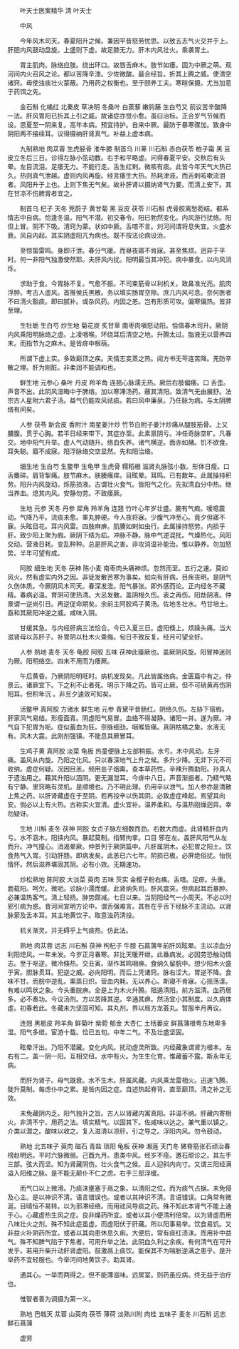 <!-- { "loadSidebar": true } -->


　　叶天士医案精华 清 叶天士

　　中风

　　今年风木司天。春夏阳升之候。兼因平昔怒劳忧思。以致五志气火交并于上。肝胆内风鼓动盘旋。上盛则下虚。故足膝无力。肝木内风壮火。乘袭胃土。

　　胃主肌肉。脉络应肢。绕出环口。故唇舌麻木。肢节如痿。固为中厥之萌。观河间内火召风之论。都以苦降辛泄。少佐微酸。最合经旨。折其上腾之威。使清空诸窍。毋使浊痰壮火蒙蔽。乃用药之权衡也。至于颐养工夫。寒暄保摄。尤当加意于药饵之先。

　　金石斛 化橘红 北秦皮 草决明 冬桑叶 白蒺藜 嫩钩藤 生白芍又 前议苦辛酸降一法。肝风胃阳已折其上引之威。故诸症亦觉小愈。虽曰治标。正合岁气节候而设。思夏至一阴来复。高年本病。预宜持护。自来中厥。最防于暴寒骤加。致身中阴阳两不接续耳。议得摄纳肝肾真气。补益上虚本病。

　　九制熟地 肉苁蓉 生虎胫骨 淮牛膝 制首乌 川萆 川石斛 赤白茯苓 柏子霜 黑 豆皮立冬后三日。诊得左脉小弦动数。右手和平略虚。问得春夏平安。交秋后有头晕。左目流泪。足痿无力。不能行走。舌生红剌。微咳有痰。此皆今年天气大热已久。热则真气泄越。虚则内风再旋。经言痿生大热。热耗津液。而舌剌咳嗽流泪者。风阳升于上也。上则下焦无气矣。故补肝肾以摄纳肾气为要。而清上安下。其在甘凉不伤脾胃者宜之。

　　制首乌 杞子 天冬 茺蔚子 黄甘菊 黑 豆皮 茯苓 川石斛 虎骨胶离愁菀结。都系情志中自病。恰逢冬温。阳气不潜。初交春令。阳已勃然变化。内风游行扰络。阳但上冒。阴不下吸。清窍为蒙。状如中厥。舌喑不言。刘河间谓将息失宜。火盛水衰。风自内起。其实阴虚阳亢为病也。既不按法论病设治。

　　至惊蛰雷鸣。身即汗泄。春分气暖。而昼夜寤不肯寐。甚至焦烦。迥异于平时。何一非阳气独激使然耶。夫肝风内扰。阳明最当其冲犯。病中暴食。以内风消烁。

　　求助于食。今胃脉不复。气愈不振。不司束筋骨以利机关。致鼻准光亮。肌肉浮肿。考古人虚风。首推侯氏黑散。务以填实肠胃空隙。庶几内风可息。奈何医者不曰清火豁痰。即曰腻补。或杂风药。内因之恙。岂有形质可攻。偏寒偏热。皆非至理。

　　生牡蛎 生白芍 炒生地 菊花炭 炙甘草 南枣肉嗔怒动阳。恰值春木司升。厥阴内风乘阳明脉络之虚。上凌咽喉。环绕耳后清空之地。升腾太过。脂液无以营养四末。而指节为之麻木。是皆痱中根萌。

　　所谓下虚上实。多致巅顶之疾。夫情志变蒸之热。阅方书无芩连苦降。羌防辛散之理。肝为刚脏。非柔润不能调和也。

　　鲜生地 元参心 桑叶 丹皮 羚羊角 连翘心脉濡无热。厥后右肢偏痿。口 舌歪。声音不出。此阴风湿晦中于脾络。加以寒滞汤药。蔽其清阳。致清气无由展舒。法宗古人星附六君子汤。益气仍能攻风祛痰。若曰风中廉泉。乃任脉为病。与太阴脾络有间矣。

　　人参 茯苓 新会皮 香附汁 南星姜汁炒 竹节白附子姜汁炒痛从腿肢筋骨。上又腰腹。贯于心胸。若平日经来带下。其症亦至。此素禀阴亏。冲任奇脉空旷。凡春交。地中阳气升举。虚人气动随升。络血失养。诸气横逆。面赤如赭。饥不欲食。耳失聪。寤不成寐。阳浮脉络交空显然。先和阳治络。

　　细生地 生白芍 生鳖甲 生龟甲 生虎骨 糯稻根 滋肾丸脉弦小数。形体日瘦。口舌麋碎。肩背掣痛。肢节麻木。肤腠瘙痒。目眩晕。耳鸣。已有数年。此属操持积劳。阳升内风旋动。烁筋损液。古谓壮火食气。皆阳气之化。先拟清血分中热。继当养血。熄其内风。安静勿劳。不致痿厥。

　　生地 元参 天冬 丹参 犀角 羚羊角 连翘 竹叶心年岁壮盛。腕有气瘕。嗳噫震动。气降乃平。流痰未愈。睾丸肿硬。今人夜将寐。少腹气冲至心。竟夕但寤不寐。头眩目花。耳内风雷。四肢麻痹。肌腠如剌如虫行。此属操持怒劳。内损乎肝。致少阳上聚为瘕。厥阴下结为疝。冲脉不静。脉中气逆混扰。气燥热化。风阳交动。营液日耗。变乱种种。总是肝风之害。非攻消温补能治。惟以静养。勿加怒势。半年可望有成。

　　阿胶 细生地 天冬 茯神 陈小麦 南枣肉头痛神烦。忽然而至。五行之速。莫如风火。然有虚实内外之因。非徒发散苦寒为事矣。如向有肝病。目疾丧明。是阴气久伤体质。今厥阴风木司天。春深发泄。阳气暴张。即外感而论。正内经冬不藏精。春病必温。育阴可使热清。大忌发散。盖阴根久伤。表之再伤。阳劫阴液。仲景谓一逆尚引日。再逆促命期矣。余前主阿胶鸡子黄汤。佐地冬壮水。芍甘培土。亟和其厥阳冲逆之威。咸味入阴。

　　甘缓其急。与内经肝病三法恰合。今已入夏三日。虚阳倏上。烦躁头痛。当大滋肾母以苏肝子。补胃阴以杜木火乘侮。旬日不致反复。经月可望全好。

　　人参 熟地 麦冬 天冬 龟胶 阿胶 五味 茯神此痿厥也。盖厥阴风旋。阳冒神迷则为厥。阳明络空。四末不用而为痿厥。

　　午后黄昏。乃厥阴阳明旺时。病机发现矣。凡此皆属络病。金匮篇中有之。仲景云。诸厥宜下。下之利不止者死。明示下降之药。皆可止厥。但不可硝黄再伤阴阳耳。但积年沉 。非旦夕速效可知矣。

　　活鳖甲 真阿胶 方诸水 鲜生地 元参 青黛平昔肠红。阴络久伤。左胁下宿瘕。肝家风气易结。形瘦面青。阴虚阳气易冒。血络不得凝静。诸阳一并。遂为厥。冲气自下犯胃为呃。症似蓄血为狂。奈脉细劲。咽喉皆痛。真阴枯槁之象。水液无有。风木大震。此刚剂强镇。不能息其厥冒耳。

　　生鸡子黄 真阿胶 淡菜 龟板 热童便脉上左部稍振。水亏。木中风动。左牙痛。盖风从内旋。乃阳之化风。只以春深地气上升之候。多升少降。无非下元不司收纳。虚症何疑。况因目恙。频用韭子烟熏。查本草药性。辛辣升腾助阳。孙真人于遗浊用之。藉其升阳以涵阴。更无漏泄耳。今痱中八日。声音渐振者。乃精气略有宁静。里窍略有灵机。是顺境也。乃不明此理。仍用辛以泄气。加人参亦是清散上焦之药。以肝肾藏虚在于至阴。若再投辛以伤其阴。必致虚症峰起。焉望其向安。倘必以上有火热。古称实火宜清。虚火宜补。温养柔和。与温热刚燥迥异。幸勿疑讶。

　　生地 川斛 麦冬 茯神 阿胶 女贞子脉左细数而劲。右数大而虚。此肾精肝血内亏。水不涵木。阳挟内风。暴起莫制。指臂拘挛。口目 邪在左。盖肝风阳气从左而升。冲气撞心。消渴晕厥。仲景列于厥阴篇中。凡肝属阴木。必犯胃之阳土。饮食热气入胃。引动肝肠。即病发矣。此恙已六七年。阴损已极。必屏绝俗扰。怡悦情怀。然后滋养堪固其阴。必有小效。无期速功。

　　炒松熟地 陈阿胶 大淡菜 萸肉 五味 芡实 金樱子粉右痪。舌喑。足痱。头重。面载阳。呵欠。微呃。诊脉小濡而缓。此肾纳失司。肝风震突。但病起耳后暴肿。必兼温热客气。清上轻扬。肿势颇减。七日以来。当阴阳经气一小周天。不必以时邪引病为惑。昔河间宣明方论中。谓舌强难言。其咎在乎舌下经脉不主流动。以肾脉萦及舌本耳。其主地黄饮子。取意浊药清投。

　　机关渐灵。并无碍乎上气痰热。仿此法。

　　熟地 肉苁蓉 远志 川石斛 茯神 枸杞子 牛膝 石菖蒲年前肝风眩晕。主以凉血分利阳熄风。一年未发。今岁正月春寒。非比天暖开绁。此番病发。必因劳恐触动情志。至于呕逆。微冷倏热。交丑寅。渐作耳鸣咽痹。食纳久留脘中。想少阳木火盛于寅。胆脉贯耳。犯逆之威。必向阳明。而后上凭诸窍。脉右涩大。胃逆不降。食味不甘。而脘中逆乱。熏蒸日炽。营血内耗。无以养心。斯寝不肯寐。心摇荡漾。有难以鸣状之象。今头重脘痹。全是上为木火升腾。阻遏清阳。前方滋清。血药居多。必不奏功。今议汤剂。方以苦降其逆。辛通其痹。然汤宜小其制度。以久病体虚。初春若此。冬藏未为坚固可知。其丸剂。界以局方龙荟丸。暂服半月再议。

　　连翘 黑栀皮 羚羊角 鲜菊叶 紫菀 郁金 大杏仁 土栝蒌皮 鲜菖蒲根粤东地卑多湿。阳气多绁。宦游十载。恰已五旬。中年二气。不及壮盛坚固。

　　眩晕汗出。乃阳不潜藏。变化内风。扰动虚灵所致。内经藏象谓肾为根本。左右有二。盖一阴一阳。互相交纽。水中有火。为生生化育。惟藏蓄不露。斯永年无病。

　　而肝为肾子。母气既衰。水不生木。肝属风藏。内风乘龙雷相火。迅速飞腾。陡升莫制。每虑仆中之累。是皆内因之症。自述热起脊背。直至巅顶。清之补之无效。

　　未免藏阴内乏。阳气独升之旨。古人以肾藏内寓真阳。非温不纳。肝藏内寄相火。非清不宁。用药之法。填实精气。以固其下。佐咸味以达之。兼气重以镇之。介类以潜之。酸味以收之。复入滋清以凉肝。引之导之。浮阳内风。勿令鼓动。

　　熟地 北五味子 萸肉 磁石 青盐 琐阳 龟板 茯神 湘莲 天门冬 猪脊筋张石顽治春榜赵明远。平时六脉微弱。己酉九月。患类中风。经岁不痊。邀石顽诊之。其左手三部。弦大而坚。知为肾藏阴伤。壮火食气之候。且人迎斜内向寸。又谓三阳经满溢入阳维之脉。是不能无颠仆不仁之虑。右手三部浮缓。

　　而气口以上微滑。乃痰沫壅塞于鬲之象。以清阳之位。而为痰气占据。未免侵及心主。是以神识不清。语言错误也。或者以其神识不清。言语错误。口角常有微涎。目晴恒不易转。以为邪滞经络。而用祛风导痰之药。殊不知此本肾气不能上通于心。心藏虚热生风之症。良非燥药所宜。或者以其小便清利倍常。以为肾虚而用八味壮火之剂。殊不知此症虽虚。而虚阳伏于肝藏。所以阳事易举。饮食易饥。又非益火补阴药所宜。或者以其向患休息久痢。大便后。常有痰红渍沫。而用补中益气。殊不知脾气陷于下焦者。可用升举之法。此阴血久利之余疾。有何清气在可升发乎。若用升柴升动肝肾虚阳。鼓激鬲上痰饮。能保其不为喘胀逆满之患乎。是升举药不宜轻服也。今举河间地黄饮子。助其肾。

　　通其心。一举而两得之。但不能薄滋味。远房室。则药虽应病。终无益于治疗也。

　　惟智者善为调摄为第一义。

　　熟地 巴戟天 苁蓉 山萸肉 茯苓 薄荷 淡熟川附 肉桂 五味子 麦冬 川石斛 远志 鲜石菖蒲

　　虚劳

